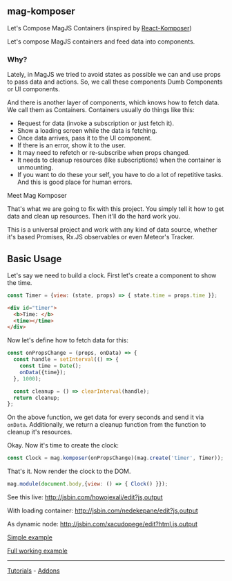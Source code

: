 ## mag-komposer

Let's Compose MagJS Containers (inspired by [React-Komposer](https://github.com/kadirahq/react-komposer))

Let's compose MagJS containers and feed data into components. 

### Why?

Lately, in MagJS we tried to avoid states as possible we can and use props to pass data and actions.
So, we call these components Dumb Components or UI components.

And there is another layer of components, which knows how to fetch data. We call them as Containers.
Containers usually do things like this:

* Request for data (invoke a subscription or just fetch it).
* Show a loading screen while the data is fetching.
* Once data arrives, pass it to the UI component.
* If there is an error, show it to the user.
* It may need to refetch or re-subscribe when props changed.
* It needs to cleanup resources (like subscriptions) when the container is unmounting.
* If you want to do these your self, you have to do a lot of repetitive tasks. And this is good place for human errors.

Meet Mag Komposer

That's what we are going to fix with this project.
You simply tell it how to get data and clean up resources. 
Then it'll do the hard work you.

This is a universal project and work with any kind of data source, whether it's based Promises, Rx.JS observables or even Meteor's Tracker.

## Basic Usage

Let's say we need to build a clock. First let's create a component to show the time.

```js
const Timer = {view: (state, props) => { state.time = props.time }};
```
```html
<div id="timer">
  <b>Time: </b>
  <time></time>
</div>
```

Now let's define how to fetch data for this:

```js
const onPropsChange = (props, onData) => {
  const handle = setInterval(() => {
    const time = Date();
    onData({time});
  }, 1000);

  const cleanup = () => clearInterval(handle);
  return cleanup;
};
```

On the above function, we get data for every seconds and send it via `onData`. Additionally, we return a cleanup function from the function to cleanup it's resources.

Okay. Now it's time to create the clock:

```js
const Clock = mag.komposer(onPropsChange)(mag.create('timer', Timer));
```

That's it. Now render the clock to the DOM.

```js
mag.module(document.body,{view: () => { Clock() }});
```

See this live: <http://jsbin.com/howojexali/edit?js,output>

With loading container: <http://jsbin.com/nedekepane/edit?js,output>

As dynamic node: <http://jsbin.com/xacudopege/edit?html,js,output>

[Simple example](http://embed.plnkr.co/RkCuy0xoyUZyMjSPRKeH/)

[Full working example](http://embed.plnkr.co/LoI7vOx1KAZkaA8dZSJX/)
<hr>

[Tutorials](https://github.com/magnumjs/mag.js/tree/master/examples/tutorials) - [Addons](https://github.com/magnumjs/mag.js/tree/master/src/addons)
